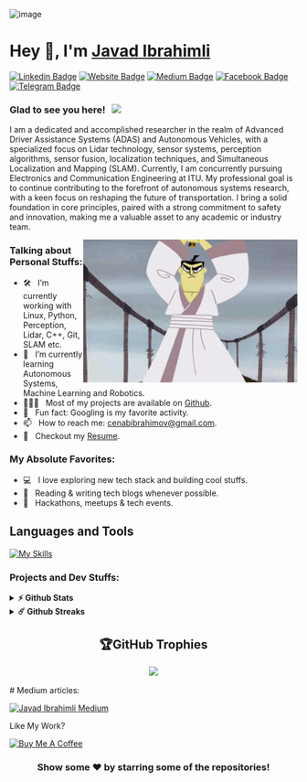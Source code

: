 ![image](https://github.com/cavadibrahimli1/cavadibrahimli1/assets/76445357/39780fe7-b7e9-47bd-b76a-be1ce2784da1)


# Hey 👋, I'm [Javad Ibrahimli](https://github.com/cavadibrahimli1/)

[![Linkedin Badge](https://img.shields.io/badge/-LinkedIn-0e76a8?style=flat-square&logo=Linkedin&logoColor=white)](https://www.linkedin.com/in/cavadibrahimli/)
[![Website Badge](https://img.shields.io/badge/Website-3b5998?style=flat-square&logo=google-chrome&logoColor=white)](https://cavadibrahimli1.github.io/javadibrahimli1.github.io/)
[![Medium Badge](https://img.shields.io/badge/-Medium-000000?style=flat-square&logo=Medium&logoColor=white)](https://medium.com/@javadibrahimli)
[![Facebook Badge](https://img.shields.io/badge/-Facebook-2986cc?style=flat-square&logo=Facebook&logoColor=white)](https://www.facebook.com/cavad.ibrahimli.33/)
[![Telegram Badge](https://img.shields.io/badge/-WhatsApp-46ba14?style=flat-square&logo=WhatsApp&logoColor=white)](https://wa.me/905526013984?text=)

### Glad to see you here! &nbsp; ![](https://visitor-badge.glitch.me/badge?page_id=cavadibrahimli1.cavadibrahimli1&style=flat-square&color=0088cc)

I am a dedicated and accomplished researcher in the realm of Advanced Driver Assistance Systems (ADAS) and Autonomous Vehicles, with a specialized focus on Lidar technology, sensor systems, perception algorithms, sensor fusion, localization techniques, and Simultaneous Localization and Mapping (SLAM). Currently, I am concurrently pursuing Electronics and Communication Engineering at ITU. My professional goal is to continue contributing to the forefront of autonomous systems research, with a keen focus on reshaping the future of transportation. I bring a solid foundation in core principles, paired with a strong commitment to safety and innovation, making me a valuable asset to any academic or industry team.


<img align="right" height="250" width="375" alt="" src="https://github.com/cavadibrahimli1/documents/blob/ae5c1b88e1d411f1c68922ffa0ba1ca57d7dc2ba/26652e6329d71f0929b1e0f905c91cda.gif" />
											
### Talking about Personal Stuffs:

- 🛠 &nbsp; I’m currently working with Linux, Python, Perception, <br /> Lidar, C++, Git, SLAM etc.
- 🚀 &nbsp; I’m currently learning Autonomous Systems, Machine Learning and Robotics.
- 👨🏻‍💻 &nbsp; Most of my projects are available on [Github](https://github.com/cavadibrahimli1).
- 👾 &nbsp; Fun fact: Googling is my favorite activity.
- 📫 &nbsp; How to reach me: cenabibrahimov@gmail.com.
- 📝 &nbsp; Checkout my [Resume](https://github.com/cavadibrahimli1/documents/blob/7c41bd20e6202c3039620e01f7f0521d425f3774/JavadCv.pdf).


### My Absolute Favorites:

- 💻 &nbsp; I love exploring new tech stack and building cool stuffs.
- 📰 &nbsp; Reading & writing tech blogs whenever possible.
- 🍕 &nbsp; Hackathons, meetups & tech events.

## Languages and Tools  
[![My Skills](https://skillicons.dev/icons?i=cpp,c,ros,python,tensorflow,latex,matlab,vscode,r,linux,git,github,cmake,arduino)](https://skillicons.dev)

### Projects and Dev Stuffs:

<details>	
  <summary><b>⚡ Github Stats</b></summary>

  <br />
  <img height="180em" src="https://github-readme-stats.vercel.app/api?username=cavadibrahimli1&show_icons=true&hide_border=true&&count_private=true&include_all_commits=true" />
  <img height="180em" src="https://github-readme-stats.vercel.app/api/top-langs/?username=cavadibrahimli1&exclude_repo=KNN-Image-Classification&show_icons=true&hide_border=true&layout=compact&langs_count=8"/>
</details>

<details>	
  <summary><b>☄️ Github Streaks</b></summary>

  <br />
  <img height="180em" src="https://github-readme-streak-stats.herokuapp.com/?user=cavadibrahimli1&hide_border=true" />
</details> 

<div align="center">



## 🏆GitHub Trophies
![](https://github-profile-trophy.vercel.app/?username=cavadibrahimli1&theme=matrix&no-frame=false&no-bg=false&margin-w=4)

<div align="left"> 
# Medium articles:





 
[![Javad Ibrahimli Medium](https://github-readme-medium.vercel.app/?username=javadibrahimli&limit=4&bg=black&text=white)](https://medium.com/@javadibrahimli)

Like My Work?

<a href="https://ko-fi.com/javadibrahimli" target="_blank"><img src="https://cdn.buymeacoffee.com/buttons/v2/default-yellow.png" alt="Buy Me A Coffee" height="60px" width="217px" ></a>

<div align="center">

### Show some ❤️ by starring some of the repositories!




</div>
